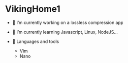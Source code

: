 # VikingHome1

- 🔭 I’m currently working on a lossless compression app

- 🌱 I’m currently learning Javascript, Linux, NodeJS...

- 🧰 Languages and tools
   - Vim
   - Nano
